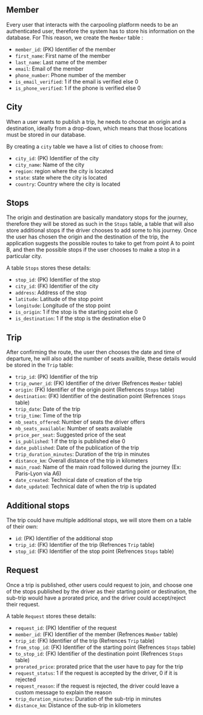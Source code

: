## Member

Every user that interacts with the carpooling platform needs to be an authenticated user, therefore the system has to
store his information on the database.
For This reason, we create the `Member` table :
- `member_id`: (PK) Identifier of the member
- `first_name`: First name of the member
- `last_name`: Last name of the member
- `email`:  Email of the member
- `phone_number`: Phone number of the member
- `is_email_verified`: 1 if the email is verified else 0
- `is_phone_verified`: 1 if the phone is verified else 0

## City

When a user wants to publish a trip, he needs to choose an origin and a destination, ideally from a drop-down,
which means that those locations must be stored in our database.

By creating a `city` table we have a list of cities to choose from:
- `city_id`: (PK) Identifier of the city
- `city_name`: Name of the city
- `region`: region where the city is located
- `state`: state where the city is located
- `country`: Country where the city is located

## Stops

The origin and destination are basically mandatory stops for the journey, therefore they will be stored as such in 
the `Stops` table, a table that will also store additional stops if the driver chooses to add some to his journey.
Once the user has chosen the origin and the destination of the trip, the application suggests the possible routes to 
take to get from point A to point B, and then the possible stops if the user chooses to make a stop in a particular city.

A table `Stops` stores these details:
- `stop_id`: (PK) Identifier of the stop
- `city_id`: (FK) Identifier of the city
- `address`: Address of the stop
- `latitude`: Latitude of the stop point
- `longitude`: Longitude of the stop point
- `is_origin`: 1 if the stop is the starting point else 0
- `is_destination`: 1 if the stop is the destination else 0

## Trip

After confirming the route, the user then chooses the date and time of departure, he will also add the number of seats
availble, these details would be stored in the `Trip` table:
- `trip_id`: (PK) Identifier of the trip
- `trip_owner_id`: (FK) Identifier of the driver (Refrences `Member` table)
- `origin`: (FK) Identifier of the origin point (Refrences `Stops` table)
- `destination`: (FK) Identifier of the destination point (Refrences `Stops` table)
- `trip_date`: Date of the trip
- `trip_time`: Time of the trip
- `nb_seats_offered`: Number of seats the driver offers
- `nb_seats_available`: Number of seats available
- `price_per_seat`: Suggested price of the seat
- `is_published`: 1 if the trip is published else 0
- `date_published`: Date of the publication of the trip
- `trip_duration_minutes`: Duration of the trip in minutes
- `distance_km`: Overall distance of the trip in kilometers
- `main_road`: Name of the main road followed during the journey (Ex: Paris-Lyon via A6)
- `date_created`: Technical date of creation of the trip
- `date_updated`: Technical date of when the trip is updated

## Additional stops

The trip could have multiple additional stops, we will store them on a table of their own:
- `id`: (PK) Identifier of the additional stop
- `trip_id`: (FK) Identifier of the trip (Refrences `Trip` table)
- `stop_id`: (FK) Identifier of the stop point (Refrences `Stops` table)

## Request
Once a trip is published, other users could request to join, and choose one of the stops published by 
the driver as their starting point or destination, the sub-trip would have a prorated price, and the driver could 
accept/reject their request.

A table `Request` stores these details:
- `request_id`: (PK) Identifier of the request
- `member_id`: (FK) Identifier of the member (Refrences `Member` table)
- `trip_id`: (FK) Identifier of the trip (Refrences `Trip` table)
- `from_stop_id`: (FK) Identifier of the starting point (Refrences `Stops` table)
- `to_stop_id`: (FK) Identifier of the destination point (Refrences `Stops` table)
- `prorated_price`: prorated price that the user have to pay for the trip
- `request_status`: 1 if the request is accepted by the driver, 0 if it is rejected
- `request_reason`: if the request is rejected, the driver could leave a custom message to explain the reason
- `trip_duration_minutes`: Duration of the sub-trip in minutes
- `distance_km`:  Distance of the sub-trip in kilometers

